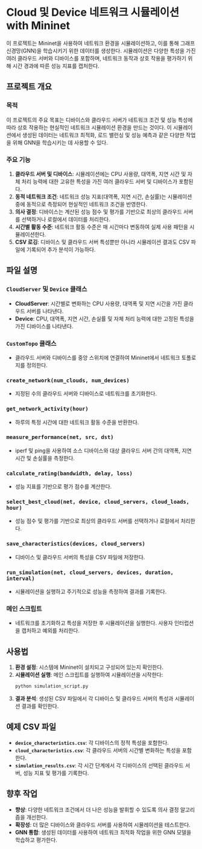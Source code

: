 # Cloud 및 Device 네트워크 시뮬레이션 with Mininet

이 프로젝트는 Mininet을 사용하여 네트워크 환경을 시뮬레이션하고, 이를 통해 그래프 신경망(GNN)을 학습시키기 위한 데이터를 생성한다. 시뮬레이션은 다양한 특성을 가진 여러 클라우드 서버와 디바이스를 포함하며, 네트워크 동작과 상호 작용을 평가하기 위해 시간 경과에 따른 성능 지표를 캡처한다.

## 프로젝트 개요

### 목적
이 프로젝트의 주요 목표는 디바이스와 클라우드 서버가 네트워크 조건 및 성능 특성에 따라 상호 작용하는 현실적인 네트워크 시뮬레이션 환경을 만드는 것이다. 이 시뮬레이션에서 생성된 데이터는 네트워크 최적화, 로드 밸런싱 및 성능 예측과 같은 다양한 작업을 위해 GNN을 학습시키는 데 사용할 수 있다.

### 주요 기능
1. **클라우드 서버 및 디바이스**: 시뮬레이션에는 CPU 사용량, 대역폭, 지연 시간 및 자체 처리 능력에 대한 고유한 특성을 가진 여러 클라우드 서버 및 디바이스가 포함된다.
2. **동적 네트워크 조건**: 네트워크 성능 지표(대역폭, 지연 시간, 손실률)는 시뮬레이션 중에 동적으로 측정되어 현실적인 네트워크 조건을 반영한다.
3. **의사 결정**: 디바이스는 계산된 성능 점수 및 평가를 기반으로 최상의 클라우드 서버를 선택하거나 로컬에서 데이터를 처리한다.
4. **시간별 활동 수준**: 네트워크 활동 수준은 매 시간마다 변동하여 실제 사용 패턴을 시뮬레이션한다.
5. **CSV 로깅**: 디바이스 및 클라우드 서버 특성뿐만 아니라 시뮬레이션 결과도 CSV 파일에 기록되어 추가 분석이 가능하다.

## 파일 설명

### `CloudServer` 및 `Device` 클래스
- **CloudServer**: 시간별로 변화하는 CPU 사용량, 대역폭 및 지연 시간을 가진 클라우드 서버를 나타낸다.
- **Device**: CPU, 대역폭, 지연 시간, 손실률 및 자체 처리 능력에 대한 고정된 특성을 가진 디바이스를 나타낸다.

### `CustomTopo` 클래스
- 클라우드 서버와 디바이스를 중앙 스위치에 연결하여 Mininet에서 네트워크 토폴로지를 정의한다.

### `create_network(num_clouds, num_devices)`
- 지정된 수의 클라우드 서버와 디바이스로 네트워크를 초기화한다.

### `get_network_activity(hour)`
- 하루의 특정 시간에 대한 네트워크 활동 수준을 반환한다.

### `measure_performance(net, src, dst)`
- iperf 및 ping을 사용하여 소스 디바이스와 대상 클라우드 서버 간의 대역폭, 지연 시간 및 손실률을 측정한다.

### `calculate_rating(bandwidth, delay, loss)`
- 성능 지표를 기반으로 평가 점수를 계산한다.

### `select_best_cloud(net, device, cloud_servers, cloud_loads, hour)`
- 성능 점수 및 평가를 기반으로 최상의 클라우드 서버를 선택하거나 로컬에서 처리한다.

### `save_characteristics(devices, cloud_servers)`
- 디바이스 및 클라우드 서버의 특성을 CSV 파일에 저장한다.

### `run_simulation(net, cloud_servers, devices, duration, interval)`
- 시뮬레이션을 실행하고 주기적으로 성능을 측정하여 결과를 기록한다.

### 메인 스크립트
- 네트워크를 초기화하고 특성을 저장한 후 시뮬레이션을 실행한다. 사용자 인터럽션을 캡처하고 예외를 처리한다.

## 사용법

1. **환경 설정**: 시스템에 Mininet이 설치되고 구성되어 있는지 확인한다.
2. **시뮬레이션 실행**: 메인 스크립트를 실행하여 시뮬레이션을 시작한다:
   ```bash
   python simulation_script.py
   ```
3. **결과 분석**: 생성된 CSV 파일에서 각 디바이스 및 클라우드 서버의 특성과 시뮬레이션 결과를 확인한다.

## 예제 CSV 파일
- **`device_characteristics.csv`**: 각 디바이스의 정적 특성을 포함한다.
- **`cloud_characteristics.csv`**: 각 클라우드 서버의 시간별 변화하는 특성을 포함한다.
- **`simulation_results.csv`**: 각 시간 단계에서 각 디바이스의 선택된 클라우드 서버, 성능 지표 및 평가를 기록한다.

## 향후 작업
- **향상**: 다양한 네트워크 조건에서 더 나은 성능을 발휘할 수 있도록 의사 결정 알고리즘을 개선한다.
- **확장성**: 더 많은 디바이스와 클라우드 서버를 사용하여 시뮬레이션을 테스트한다.
- **GNN 통합**: 생성된 데이터를 사용하여 네트워크 최적화 작업을 위한 GNN 모델을 학습하고 평가한다.